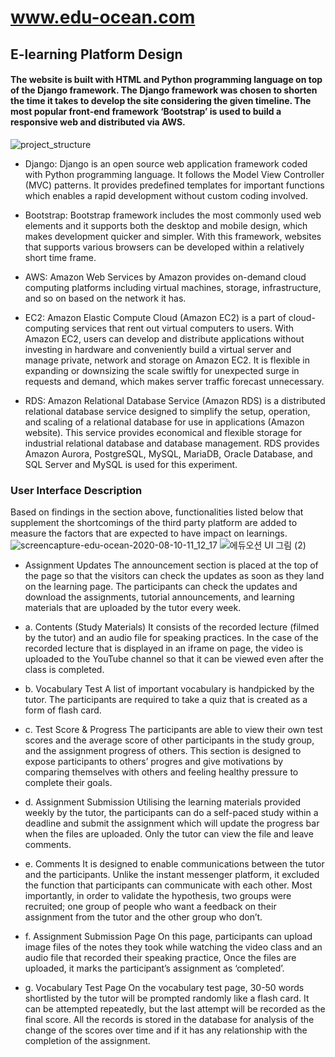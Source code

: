 # www.edu-ocean.com
## E-learning Platform Design

#### The website is built with HTML and Python programming language on top of the Django framework. The Django framework was chosen to shorten the time it takes to develop the site considering the given timeline. The most popular front-end framework ‘Bootstrap’ is used to build a responsive web and distributed via AWS. 
![project_structure](https://user-images.githubusercontent.com/63055047/89772571-21162500-dafa-11ea-818e-be91a226c1be.png)

- Django: Django is an open source web application framework coded with Python programming language. It follows the Model View Controller (MVC) patterns. It provides predefined templates for important functions which enables a rapid development without custom coding involved. 

- Bootstrap: Bootstrap framework includes the most commonly used web elements and it supports both the desktop and mobile design, which makes development quicker and simpler. With this framework, websites that supports various browsers can be developed within a relatively short time frame. 

- AWS: Amazon Web Services by Amazon provides on-demand cloud computing platforms including virtual machines, storage, infrastructure, and so on based on the network it has.

- EC2: Amazon Elastic Compute Cloud (Amazon EC2) is a part of cloud-computing services that rent out virtual computers to users. With Amazon EC2, users can develop and distribute applications without investing in hardware and conveniently build a virtual server and manage private, network and storage on Amazon EC2. It is flexible in expanding or downsizing the scale swiftly for unexpected surge in requests and demand, which makes server traffic forecast unnecessary.

- RDS: Amazon Relational Database Service (Amazon RDS) is a distributed relational database service designed to simplify the setup, operation, and scaling of a relational database for use in applications (Amazon website). This service provides economical and flexible storage for industrial relational database and database management. RDS provides Amazon Aurora, PostgreSQL, MySQL, MariaDB, Oracle Database, and SQL Server and MySQL is used for this experiment.

### User Interface Description

Based on findings in the section above, functionalities listed below that supplement the shortcomings of the third party platform are added to measure the factors that are expected to have impact on learnings. 
![screencapture-edu-ocean-2020-08-10-11_12_17](https://user-images.githubusercontent.com/63055047/89772737-781bfa00-dafa-11ea-97c4-04da6d1ad854.png)
![에듀오션 UI 그림 (2)](https://user-images.githubusercontent.com/63055047/89772300-b2d16280-daf9-11ea-945d-d25432586523.png)
- Assignment Updates
The announcement section is placed at the top of the page so that the visitors can check the updates as soon as they land on the learning page. The participants can check the updates and download the assignments, tutorial announcements, and learning materials that are uploaded by the tutor every week.

- a. Contents (Study Materials)
It consists of the recorded lecture (filmed by the tutor) and an audio file for speaking practices. In the case of the recorded lecture that is displayed in an iframe on page, the video is uploaded to the YouTube channel so that it can be viewed even after the class is completed.

- b. Vocabulary Test
A list of important vocabulary is handpicked by the tutor. The participants are required to take a quiz that is created as a form of flash card. 

- c. Test Score & Progress
The participants are able to view their own test scores and the average score of other participants in the study group, and the assignment progress of others. This section is designed to expose participants to others’ progres and give motivations by comparing themselves with others and feeling healthy pressure to complete their goals.

- d. Assignment Submission
Utilising the learning materials provided weekly by the tutor, the participants can do a self-paced study within a deadline and submit the assignment which will update the progress bar when the files are uploaded. Only the tutor can view the file and leave comments.

- e. Comments
It is designed to enable communications between the tutor and the participants. Unlike the instant messenger platform, it excluded the function that participants can communicate with each other. Most importantly, in order to validate the hypothesis, two groups were recruited; one group of people who want a feedback on their assignment from the tutor and the other group who don’t.

- f. Assignment Submission Page
On this page, participants can upload image files of the notes they took while watching the video class and an audio file that recorded their speaking practice, Once the files are uploaded, it marks the participant’s assignment as ‘completed’.  

- g. Vocabulary Test Page
On the vocabulary test page, 30-50 words shortlisted by the tutor will be prompted randomly like a flash card. It can be attempted repeatedly, but the last attempt will be recorded as the final score. All the records is stored in the database for analysis of the change of the scores over time and if it has any relationship with the completion of the assignment.
